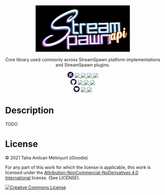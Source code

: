 <!-- Logo -->
<p align="center">
  <a href="https://jitpack.io/#TheSpawnProject/StreamSpawn-API">
    <img src="https://raw.githubusercontent.com/TheSpawnProject/StreamSpawn-API/master/.github/assets/logo.png" height="150" alt="StreamSpawn API Logo" aria-label="RuntimeGoodies Logo" />
  </a>
</p>

<!-- Slogan -->
<p align="center">
   Core library used commonly across StreamSpawn platform implementations and StreamSpawn plugins.
</p>

<!-- Badges -->
<p align="center">
  <!-- Main Badges -->

  <img src="https://raw.githubusercontent.com/TheSpawnProject/StreamSpawn-API/master/.github/assets/main-badge.png" height="20px"/>
  <a href="https://jitpack.io/#TheSpawnProject/StreamSpawn-API">
    <img src="https://jitpack.io/v/TheSpawnProject/StreamSpawn-API.svg"/>
  </a>
  <a href="https://github.com/TheSpawnProject/StreamSpawn-API/releases">
    <img src="https://img.shields.io/github/v/release/TheSpawnProject/StreamSpawn-API"/>
  </a>
  <a href="https://github.com/TheSpawnProject/StreamSpawn-API/releases">
    <img src="https://img.shields.io/github/v/release/TheSpawnProject/StreamSpawn-API?include_prereleases&label=release-snapshot"/>
  </a>
  <a href="https://github.com/TheSpawnProject/StreamSpawn-API">
    <img src="https://img.shields.io/github/languages/top/TheSpawnProject/StreamSpawn-API"/>
  </a>

  <br/>

  <!-- Github Badges -->
  <img src="https://raw.githubusercontent.com/TheSpawnProject/StreamSpawn-API/master/.github/assets/github-badge.png" height="20px"/>
  <a href="https://github.com/TheSpawnProject/StreamSpawn-API/commits/master">
    <img src="https://img.shields.io/github/last-commit/TheSpawnProject/StreamSpawn-API"/>
  </a>
  <a href="https://github.com/TheSpawnProject/StreamSpawn-API/issues">
    <img src="https://img.shields.io/github/issues/TheSpawnProject/StreamSpawn-API"/>
  </a>
  <a href="https://github.com/TheSpawnProject/StreamSpawn-API/tree/master/src">
    <img src="https://img.shields.io/github/languages/code-size/TheSpawnProject/StreamSpawn-API"/>
  </a>

  <br/>

  <!-- Support Badges -->
  <img src="https://raw.githubusercontent.com/TheSpawnProject/StreamSpawn-API/master/.github/assets/support-badge.png" height="20px"/>
  <a href="https://discord.gg/KNxxdvN">
    <img src="https://img.shields.io/discord/610497509437210624?label=discord"/>
  </a>
  <a href="https://www.patreon.com/iGoodie">
    <img src="https://img.shields.io/endpoint.svg?url=https%3A%2F%2Fshieldsio-patreon.vercel.app%2Fapi%3Fusername%3DiGoodie%26type%3Dpatrons"/>
  </a>
</p>

# Description

TODO

# License

&copy; 2021 Taha Anılcan Metinyurt (iGoodie)

For any part of this work for which the license is applicable, this work is licensed under the [Attribution-NonCommercial-NoDerivatives 4.0 International](http://creativecommons.org/licenses/by-nc-nd/4.0/) license. (See LICENSE).

<a rel="license" href="http://creativecommons.org/licenses/by-nc-nd/4.0/"><img alt="Creative Commons License" style="border-width:0" src="https://i.creativecommons.org/l/by-nc-nd/4.0/88x31.png" /></a>